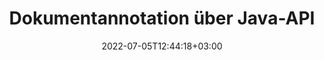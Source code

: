 ---
############################# Static ############################
layout: "product"
date: 2022-07-05T12:44:18+03:00
draft: false

product: "Annotation"
product_tag: "annotation"
platform: "Java"
platform_tag: "java"

############################# Head ############################
head_title: "Java Document Annotation API | Anzeigen und Kommentieren von PDF-Word-Excel-PPTX-Bildern"
head_description: "Java Document Annotation API. PDF Word DOCX, Excel XLSX, PPTX, EML EMLX, VSS VSD, OTP, CAD und Bilddateiformate anzeigen, taggen, kommentieren und kommentieren."

############################# Header ############################
title: "Dokumentannotation über Java-API"
description: "Erstellen Sie Java-Anwendungen mit Funktionen zum Anzeigen und Kommentieren von PDF-, HTML-, MS Office- und anderen Dokumentformaten, ohne externe Software installieren zu müssen."
button:
    enable: true
    icon: "fas fa-arrow-down"
    label: "Download kostenlose Testversion"
    link: "https://downloads.groupdocs.com/annotation/java"

############################# SubMenu ############################
submenu:
    enable: true
    
    left:
        img_alt: "GroupDocs.Annotation for Java"
        image: "https://www.groupdocs.cloud/templates/groupdocs/images/product-logos/groupdocs-annotation-java.png"
        product: "GroupDocs.Annotation"
        platform: "Java"

    middle:
        button:
            # button loop
            - link: "#overview"
              text: "Überblick"

            # button loop
            - link: "#features"
              text: "Merkmale"

            # button loop
            - link: "#support"
              text: "Support"

            # button loop
            - link: "https://products.groupdocs.app/annotation"
              text: "Live Demo"

            # button loop
            - link: "https://purchase.groupdocs.com/pricing/annotation/java"
              text: "Preisgestaltung"

    right:
        link_download: "https://downloads.groupdocs.com/annotation"
        link_learn: "https://docs.groupdocs.com/annotation/java/"
        link_buy: "https://purchase.groupdocs.com"

############################# Overview ############################
overview:
    enable: true
    content: |
      GroupDocs.Annotation Java API is een product waarmee u kunt werken met annotaties in documenten op verschillende platforms en besturingssystemen, zoals Android, MacOS, Linux, Windows. GroupDocs.Annotation biedt een bibliotheek met een eenvoudige API die veel voordelen biedt: als u bijvoorbeeld de gegevens vertrouwelijk moet houden of wilt kiezen hoeveel kracht u nodig heeft om met de bibliotheek te werken, of het werk gedeeltelijk wilt wijzigen met annotaties, is de bibliotheek zeer lichtgewicht en flexibel.

        GroupDocs.Annotation for Java API stelt u in staat om met verschillende soorten annotaties te werken, waaronder: tekst, polylijn, gebied, onderstrepen, punt, watermerk, pijl, ellips, tekstvervanging, afstand, tekstveld, bronredactie enz. En ondersteunt de meest populaire documentformaten zoals: PDF, HTML, Microsoft Office Word, Excel-spreadsheets, PowerPoint-presentaties, Visio, Outlook-e-mails, afbeeldingen, metabestanden, CAD-tekeningen en verschillende andere formaten. De API biedt de mogelijkheid om miniaturen van documentpagina's te krijgen en ondersteunt het importeren en exporteren van annotaties van en naar PDF-bestanden.

        Met de bibliotheek kunt u [toevoegen](/annotation/java/bmp/), [bewerk](/annotation/java/bmp/), [extract](/annotation/java/bmp/) en [verwijderen](/annotation/java/bmp/) annotaties van documenten, documenten roteren, thumbnails wijzigen oplossing en dit is geen volledige lijst van alle mogelijkheden . Het biedt ook een uitgebreide set gegevensobjecten om annotatie-eigenschappen aan te passen aan uw vereisten binnen alle ondersteunde documentindelingen.

        Werken met de GroupDocs.Annotation for Java API is heel eenvoudig en bestaat uit slechts een paar basisstappen. Eerst moet je een licentie instellen, dan het bestand selecteren waarmee je wilt werken, dan op de een of andere manier manipuleren met documentannotaties (verwijderen/bewerken/uitpakken/verwijderen) en het resultaat opslaan. Zie voor meer informatie product [documentatie](https://docs.groupdocs.com/annotation/java/getting-started/) of onze [voorbeelden](https://github.com/groupdocs-annotation /GroupDocs.Annotation-for-Java) ingesteld.

        GroupDocs.Annotation wordt regelmatig bijgewerkt en biedt ondersteuning voor haar klanten, u bent altijd welkom om ons een vraag te stellen of uw ideeën te sturen of ons te vertellen over uw behoeften aan iets nieuws en we zullen het graag implementeren in onze nieuwe versies.
    tabs:
      enable: true
      
      ## TAB ONE ##
      tab_one:
        description: |
          Nachfolgend finden Sie eine Übersicht über GroupDocs.Annotation für Java:
      
        right:
          enable: true
          icon: "fab fa-html5"
          title: "Überblick"
          content: |
            * Anmerkungen hinzufügen
            * Anmerkungen exportieren
            * Anmerkungen importieren
            * Antwortbasierte Kommentare
            * Anmerkungskompatibilität
      
      ## TAB TWO ##
      tab_two:
        description: |
          GroupDocs.Annotation für Java unterstützt alle gängigen [Dokumentdateiformate](https://docs.groupdocs.com/annotation/java/supported-document-formats/), einschließlich: Microsoft Office, PDF, Bilder und viele andere.
        left:
          enable: true
          table:
            # table loop
            - title: "Microsoft Office Formats"
              content: |
                * **Word**: [DOC](/annotation/java/doc/), [DOCX](/annotation/java/docx/), [DOCM](/annotation/java/docm/), [DOT](/annotation/java/dot/), [DOTX](/annotation/java/dotx/), [RTF](/annotation/java/rtf/)
                * **Excel**: [XLS](/annotation/java/xls/), [XLSX](/annotation/java/xlsx/), [XLSB](/annotation/java/xlsb/), [XLSM](/annotation/java/xlsm/)
                * **PowerPoint**: [PPT](/annotation/java/ppt/), [PPTX](/annotation/java/pptx/), [PPS](/annotation/java/pps/), [PPSX](/annotation/java/ppsx/), [POTM](/annotation/java/potm/), [POTX](/annotation/java/potx/), [PPSM](/annotation/java/ppsm/), [PPTM](/annotation/java/pptm/), [WMF](/annotation/java/wmf/), [EMF](/annotation/java/emf/)
                * **Outlook**: [EML](/annotation/java/eml/), [EMLX](/annotation/java/emlx/), [MSG](/annotation/java/msg/)
                * **Visio**: [VSS](/annotation/java/vss/), [VST](/annotation/java/vst/), [VSD](/annotation/java/vsd/), [VSDX](/annotation/java/vsdx/), [VSX](/annotation/java/vsx/)

        right:
          enable: true
          table:
            # table loop
            - title: "Andere Formate"
              content: |
                * **Portable**: [PDF](/annotation/java/pdf/) (PDF/A-1a, PDF/A-1b, PDF/A-2a)
                * **OpenDocument**: [ODT](/annotation/java/odt/), [ODS](/annotation/java/ods/), [ODP](/annotation/java/odp/)
                * **Images**: [BMP](/annotation/java/bmp/), [JPG](/annotation/java/jpg/), [JPEG](/annotation/java/jpeg/), [TIFF](/annotation/java/tiff/), [TIF](/annotation/java/tif/), [PNG](/annotation/java/png/), [GIF](/annotation/java/gif/), [DCM](/annotation/java/dcm/), [DICOM](/annotation/java/dicom/)
                * **AutoCAD**: [DWG](/annotation/java/dwg/), [DXF](/annotation/java/dxf/), [CAD](/annotation/java/cad/)
                * **Other**: [HTM](/annotation/java/htm/), [HTML](/annotation/java/html/), [CSV](/annotation/java/csv/), [DJVU](/annotation/java/djvu/), [OTP](/annotation/java/otp/), [OTT](/annotation/java/ott/)

      ## TAB THREE ##
      tab_three:
        description: |
          GroupDocs.Annotation für Java unterstützt folgende Betriebssysteme, Frameworks und Paketmanager:
      
        left:
          enable: true
          table:
            # table loop
            - icon: "fab fa-windows"
              title: "Betriebssysteme"
              content: |
                * Microsoft Windows Desktop
                * Microsoft Windows Server
                * Linux
                * MacOS

            # table loop
            - icon: "fas fa-code"
              title: "Unterstützte Frameworks"
              content: |
                * Java 7 (1.7) und höher

        right:
          enable: true
          table:
            # table loop
            - icon: "fas fa-cogs"
              title: "Entwicklungsumgebungen"
              content: |
                * NetBeans
                * IntelliJ IDEA
                * Eclipse
            # table loop
            - icon: "fas fa-tools"
              title: "Build-Automatisierungstool"
              content: |
                * Maven

############################# Features ############################
features:
    enable: true
    title: "GroupDocs.Annotation für Java-Merkmale"

    feature:
      # feature loop
      - icon: "fas fa-copy"
        link: "https://docs.groupdocs.com/annotation/java/add-area-annotation/"
        content: "Fügen Sie Bereichsanmerkungen im Dokument hinzu und verknüpfen Sie einfache und verschachtelte Kommentare"

      # feature loop
      - icon: "fas fa-eye"
        link: "https://docs.groupdocs.com/annotation/java/add-arrow-annotation/"
        content: "Zeigen Sie mithilfe der Pfeilanmerkung auf einen bestimmten Inhalt"

      # feature loop
      - icon: "fas fa-bolt"
        link: "https://docs.groupdocs.com/annotation/java/add-watermark-annotation/"
        content: "Stellen Sie Textwasserzeichen auf PDF, Folien, Excel-Arbeitsblätter, Bilder und Diagramme in abgewinkelter Position ein"
      
      # feature loop
      - icon: "fas fa-file-powerpoint"
        link: "https://docs.groupdocs.com/annotation/java/add-point-annotation/"
        content: "Fügen Sie mithilfe von Punktanmerkungen Popup-Kommentare zu beliebigen Stellen im Dokument hinzu"

      # feature loop
      - icon: "fas fa-code"
        link: "https://docs.groupdocs.com/annotation/java/add-polyline-annotation/"
        content: "Verwenden Sie die Polylinienbeschriftung, um eine Folge von Liniensegmenten, Bogensegmenten oder beidem zu verbinden"

      # feature loop
      - icon: "fas fa-cloud"
        link: "https://docs.groupdocs.com/annotation/java/add-ellipse-annotation/"
        content: "Fügen Sie Ellipsenanmerkungen zu PDFs, Word-Dokumenten, Tabellenkalkulationen, Präsentationen, Diagrammen und Bildern hinzu"

      # feature loop
      - icon: "fas fa-remove-format"
        link: "https://docs.groupdocs.com/annotation/java/add-watermark-annotation/"
        content: "Fügen Sie abgewinkelte Wasserzeichen für PDF, PowerPoint, Excel, Bilder und Diagramme hinzu"

      # feature loop
      - icon: "fas fa-comment-slash"
        link: "https://docs.groupdocs.com/annotation/java/extract-annotations-from-document/"
        content: "Abrufen von Koordinaten der Textanmerkung in der Bilddarstellung eines Dokuments"

      # feature loop
      - icon: "fas fa-location-arrow"
        link: "https://docs.groupdocs.com/annotation/java/add-annotation-to-the-document/"
        content: "Bestimmten Text in einem Dokument unterstreichen, durchstreichen oder ändern"

      # feature loop
      - icon: "fas fa-border-all"
        link: "https://docs.groupdocs.com/annotation/java/add-annotation-to-the-document/"
        content: "Textstempel oder Wasserzeichen & Textfeld in einem Dokument hinzufügen"

      # feature loop
      - icon: "fas fa-wrench"
        link: "https://docs.groupdocs.com/annotation/net/advanced-usage/"
        content: "Import & Anmerkungen exportieren among Word Documents & PowerPoint Presentations"

      # feature loop
      - icon: "fas fa-columns"
        link: "https://docs.groupdocs.com/annotation/java/add-annotation-to-the-document/"
        content: "Kommentieren Sie Excel-Tabellen mit Anmerkungstypen für Text, Textersetzung, Wasserzeichen und Ressourcenschwärzung"

      # feature loop
      - icon: "fas fa-file-word"
        link: "https://docs.groupdocs.com/annotation/java/add-annotation-to-the-document/"
        content: "Fügen Sie PowerPoint-Präsentationen und -Folien Polylinien, durchgestrichene, unterstrichene oder Textanmerkungen hinzu"

      # feature loop
      - icon: "fas fa-envelope"
        link: "https://docs.groupdocs.com/annotation/java/add-point-annotation/"
        content: "Markieren Sie Punktanmerkungen in Präsentationen mit X-, Y-Koordinaten"

      # feature loop
      - icon: "fas fa-print"
        link: "https://docs.groupdocs.com/annotation/java/add-point-annotation/"
        content: "Fügen Sie Bildern durchgestrichene, Text-, Unterstreichungs- oder Polylinienanmerkungen hinzu"

      # feature loop
      - icon: "fas fa-file-archive"
        link: "https://docs.groupdocs.com/annotation/java/get-file-info/"
        content: "Abrufen von Dokumentinformationen und Bildern für Visio-Diagramme wie VSS und VSD"

      # feature loop
      - icon: "fas fa-file-code"
        link: "https://docs.groupdocs.com/annotation/java/basic-usage/"
        content: "Erhalten Sie Miniaturansichten der Dokumentseiten und arbeiten Sie mit mehrseitigen TIFF-Dateien"
      
      # feature loop
      - icon: "fas fa-file-excel"
        link: "https://docs.groupdocs.com/annotation/java/get-file-info/"
        content: "Holen Sie sich alle Anmerkungen eines Dokuments mit einem einzigen Funktionsaufruf"

      # feature loop
      - icon: "fas fa-heading"
        link: "https://docs.groupdocs.com/annotation/java/add-link-annotation/"
        content: "Fügen Sie Link-Anmerkungen zu PDF-, Word- und PowerPoint-Präsentationen hinzu"

      # feature loop
      - icon: "fas fa-project-diagram"
        link: "https://docs.groupdocs.com/annotation/java/add-point-annotation/"
        content: "SVG-Pfad-Parsing-Unterstützung für PDF, Word, Diagramme, Folien und andere wichtige Dokumentformate"

      # feature loop
      - icon: "fas fa-cube"
        link: "https://docs.groupdocs.com/annotation/java/technical-support/"
        content: "Unterstützung für das Hinzufügen von Wasserzeichenanmerkungen zu Word-Dokumenten und die Bereinigung für die Textersetzung"

      # feature loop
      - icon: "fab fa-uncharted"
        link: "https://docs.groupdocs.com/annotation/java/technical-support/"
        content: "Formverarbeitungsunterstützung in Diagrammen für Textanmerkungen"

      # feature loop
      - icon: "fab fa-uncharted"
        link: "https://docs.groupdocs.com/annotation/java/advanced-usage/"
        content: "Sparen Sie Zeit, indem Sie Seitenvorschauen von Dokumenten für eine schnellere Verarbeitung zwischenspeichern"

      # feature loop
      - icon: "fab fa-uncharted"
        link: "https://docs.groupdocs.com/annotation/java/add-annotation-to-the-document/"
        content: "Einfaches Kommentieren von Word-, Excel- und PowerPoint-Dokumenten auch in älteren Formaten"

      # feature loop
      - icon: "fab fa-uncharted"
        link: "https://docs.groupdocs.com/annotation/java/add-distance-annotation/"
        content: "Zeigen Sie Beschriftungen für Entfernungsanmerkungen für Excel, PowerPoint und Diagramme an"

############################# Support ############################
support:
    enable: true

############################# Solutions ############################
solutions:
    enable: true
    title: "GroupDocs.Annotation bietet APIs zum Anzeigen von Dokumenten für andere beliebte Entwicklungsumgebungen"

    solution:
        # solution loop
        - img_alt: "GroupDocs.Annotation for .NET"
          image: "/border/groupdocs-annotation-net.svg"
          product: "GroupDocs.Annotation"
          platform: ".NET"
          link: "/annotation/net/"

############################# Back to top ###############################
back_to_top:
  enable: true
---